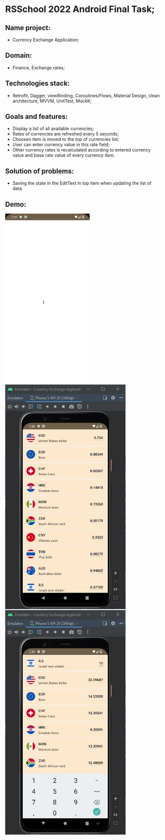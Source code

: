 # RSSchool 2022 Android Final Task;

## Name project:
- Currency Exchange Application;

## Domain:
- Finance, Exchange rates;

## Technologies stack:
- Retrofit, Dagger, viewBinding, Coroutines/Flows, Material Design, clean architecture, MVVM, UnitTest, MockK;

## Goals and features:
- Display a list of all available currencies;
- Rates of currencies are refreshed every 5 seconds;
- Choosen item is moved to the top of currencies list;
- User can enter currency value in this rate field;
- Other currency rates is recalculated according to entered currency value and base rate value of every currency item.

## Solution of problems:
- Saving the state in the EditText in top item when updating the list of data.

## Demo:
<img alt="demo" src="https://github.com/aleh-god/currency-exchange-application/blob/master/CurrencyAppDemo.gif" />
<img alt="demo1" src="https://github.com/aleh-god/currency-exchange-application/blob/master/currencies-app-1.jpg" />
<img alt="demo1" src="https://github.com/aleh-god/currency-exchange-application/blob/master/currencies-app-2.jpg" />
